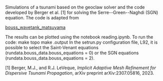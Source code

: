 Simulations of a tsunami based on the geoclaw solver and the code developed by Berger et al. [1] for solving the Serre--Green--Naghdi (SGN) equation. The code is adapted from

[bouss_wavetank_matsuyama](https://github.com/clawpack/geoclaw/tree/master/examples/1d_classic/bouss_wavetank_matsuyama)

The results can be plotted using the notebook reading.ipynb. To run the code:
make topo
make .output
In the setrun.py configuration file, L92, it is possible to select the Saint-Venant equations (rundata.bouss_data.bouss_equations = 0) or the SGN equations (rundata.bouss_data.bouss_equations = 2).

[1] Berger, M.J., and R.J. LeVeque, *Implicit Adaptive Mesh Refinement for Dispersive Tsunami Propagation*, arXiv preprint arXiv:2307.05816, 2023.
